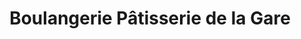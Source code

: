 ---
title: "Boulangerie Pâtisserie de la Gare"
url: /nice/boulangerie-patisserie-de-la-gare/
shop: boulangerie
---